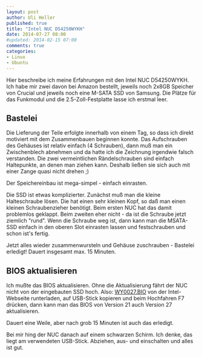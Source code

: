 ```yaml
---
layout: post
author: Uli Heller
published: true
title: "Intel NUC D54250WYKH"
date: 2014-07-27 08:00
#updated: 2014-02-15 07:00
comments: true
categories: 
- Linux
- Ubuntu
---
```


Hier beschreibe ich meine Erfahrungen mit den Intel NUC D54250WYKH.
Ich habe mir zwei davon bei Amazon bestellt, jeweils noch 2x8GB Speicher
von Crucial und jeweils noch eine M-SATA SSD von Samsung. Die Plätze für
das Funkmodul und die 2.5-Zoll-Festplatte lasse ich erstmal leer.

<!-- more -->

Bastelei
--------

Die Lieferung der Teile erfolgte innerhalb von einem Tag, so dass ich
direkt motiviert mit dem Zusammenbauen beginnen konnte. Das Aufschrauben
des Gehäuses ist relativ einfach (4 Schrauben), dann muß man ein Zwischenblech
abnehmen und da hatte ich die Zeichnung irgendwie falsch verstanden.
Die zwei vermeintlichen Rändelschrauben sind einfach Haltepunkte, an denen
man ziehen kann. Deshalb ließen sie sich auch mit einer Zange quasi nicht
drehen ;)

Der Speichereinbau ist mega-simpel - einfach einrasten.

Die SSD ist etwas komplizierter. Zunächst muß man die kleine Halteschraube
lösen. Die hat einen sehr kleinen Kopf, so daß man einen kleinen
Schraubenzieher benötigt. Beim ersten NUC hat das damit problemlos geklappt.
Beim zweiten eher nicht - da ist die Schraube jetzt ziemlich "rund".
Wenn die Schraube weg ist, dann kann man die MSATA-SSD einfach in den oberen
Slot einrasten lassen und festschrauben und schon ist's fertig.

Jetzt alles wieder zusammenwursteln und Gehäuse zuschrauben - Bastelei
erledigt! Dauert insgesamt max. 15 Minuten.

BIOS aktualisieren
------------------

Ich mußte das BIOS aktualisieren. Ohne die Aktualisierung fährt der NUC nicht
von der eingebauten SSD hoch. Also: [WY0027.BIO](http://downloadmirror.intel.com/24103/eng/WY0027.BIOhttp://downloadmirror.intel.com/24103/eng/WY0027.BIO)
von der Intel-Webseite runterladen, auf USB-Stick kopieren und beim Hochfahren
F7 drücken, dann kann man das BIOS von Version 21 auch Version 27
aktualisieren.

Dauert eine Weile, aber nach grob 15 Minuten ist auch das erledigt.

Bei mir hing der NUC danach auf einem schwarzen Schirm. Ich denke, das liegt
am verwendeten USB-Stick. Abziehen, aus- und einschalten und alles ist gut.


